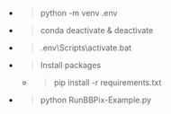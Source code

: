 
- > python -m venv .env

- > conda deactivate & deactivate

- > .env\Scripts\activate.bat

- > Install packages

	- > pip install -r requirements.txt 

- > python RunBBPix-Example.py